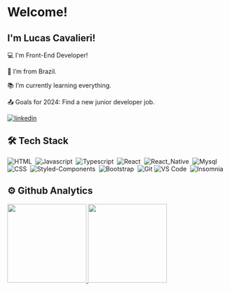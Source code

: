 # Welcome!

## I'm Lucas Cavalieri!

:computer: I'm Front-End Developer!

:house_with_garden: I’m from Brazil.

:books: I’m currently learning everything.

:outbox_tray: Goals for 2024: Find a new junior developer job.

[![linkedin](https://img.shields.io/badge/linkedin-0A66C2?style=for-the-badge&logo=linkedin&logoColor=white)](https://www.linkedin.com/in/lucascavalieri/)

## 🛠 Tech Stack

![HTML](https://img.shields.io/badge/Code-HTML-323330?style=flat&logo=html5)&nbsp;
![Javascript](https://img.shields.io/badge/Code-Javascript-323330?style=flat&logo=javascript)&nbsp;
![Typescript](https://img.shields.io/badge/Code-Typescript-323330?style=flat&logo=typescript)&nbsp;
![React](https://img.shields.io/badge/Code-React-323330?style=flat&logo=react)&nbsp;
![React_Native](https://img.shields.io/badge/Code-React_Native-323330?style=flat&logo=react)&nbsp;
![Mysql](https://img.shields.io/badge/DB-Mysql-323330?style=flat&logo=mysql)&nbsp;
![CSS](https://img.shields.io/badge/Style-CSS-323330?style=flat&logo=css3&logoColor=blue)&nbsp;
![Styled-Components](https://img.shields.io/badge/Style-Styled--Components-323330?style=flat&logo=styled-components)&nbsp;
![Bootstrap](https://img.shields.io/badge/Toolkit-Bootstrap-323330?style=flat&logo=bootstrap)&nbsp;
![Git](https://img.shields.io/badge/Tool-Git-323330?style=flat&logo=git)
![VS Code](https://img.shields.io/badge/Tool-VS_Code-323330?style=flat&logo=visual%20studio%20code&logoColor=0078D4)&nbsp;
![Insomnia](https://img.shields.io/badge/Tool-Insomnia-323330?style=flat&logo=insomnia&logoColor=4000bf)&nbsp;

## ⚙️ Github Analytics

<div style="display: flex">
  <a href="https://github.com/lunpessoa">
  <img height="180em" src="https://github-readme-stats.vercel.app/api?username=lucascavalieri&show_icons=true&theme=dracula&include_all_commits=true&count_private=true"/>
  <img height="180em" src="https://github-readme-stats.vercel.app/api/top-langs/?username=lucascavalieri&layout=compact&langs_count=7&theme=dracula"/>
</div>

